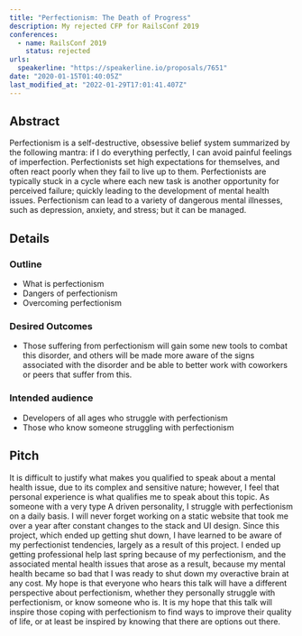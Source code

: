 ```yaml
---
title: "Perfectionism: The Death of Progress"
description: My rejected CFP for RailsConf 2019
conferences:
  - name: RailsConf 2019
    status: rejected
urls:
  speakerline: "https://speakerline.io/proposals/7651"
date: "2020-01-15T01:40:05Z"
last_modified_at: "2022-01-29T17:01:41.407Z"
---
```


## Abstract

Perfectionism is a self-destructive, obsessive belief system summarized by the following mantra: if I do everything perfectly, I can avoid painful feelings of imperfection. Perfectionists set high expectations for themselves, and often react poorly when they fail to live up to them. Perfectionists are typically stuck in a cycle where each new task is another opportunity for perceived failure; quickly leading to the development of mental health issues. Perfectionism can lead to a variety of dangerous mental illnesses, such as depression, anxiety, and stress; but it can be managed.

## Details

### Outline

- What is perfectionism
- Dangers of perfectionism
- Overcoming perfectionism

### Desired Outcomes

- Those suffering from perfectionism will gain some new tools to combat this disorder, and others will be made more aware of the signs associated with the disorder and be able to better work with coworkers or peers that suffer from this.

### Intended audience

- Developers of all ages who struggle with perfectionism
- Those who know someone struggling with perfectionism

## Pitch

It is difficult to justify what makes you qualified to speak about a mental health issue, due to its complex and sensitive nature; however, I feel that personal experience is what qualifies me to speak about this topic. As someone with a very type A driven personality, I struggle with perfectionism on a daily basis. I will never forget working on a static website that took me over a year after constant changes to the stack and UI design. Since this project, which ended up getting shut down, I have learned to be aware of my perfectionist tendencies, largely as a result of this project. I ended up getting professional help last spring because of my perfectionism, and the associated mental health issues that arose as a result, because my mental health became so bad that I was ready to shut down my overactive brain at any cost. My hope is that everyone who hears this talk will have a different perspective about perfectionism, whether they personally struggle with perfectionism, or know someone who is. It is my hope that this talk will inspire those coping with perfectionism to find ways to improve their quality of life, or at least be inspired by knowing that there are options out there.
